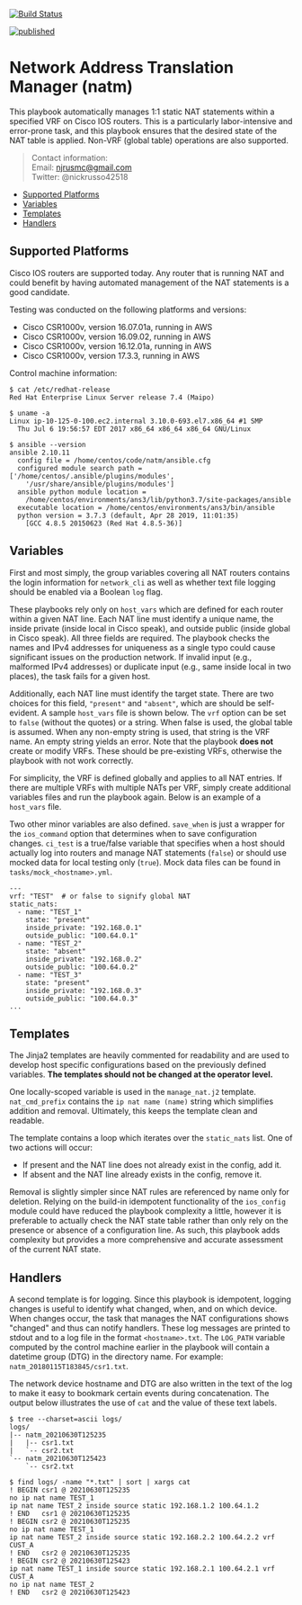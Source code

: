 [![Build Status](
https://travis-ci.com/nickrusso42518/natm.svg?branch=master)](
https://travis-ci.com/nickrusso42518/natm)

[![published](
http://cs.co/codeex-badge)](
https://developer.cisco.com/codeexchange/github/repo/nickrusso42518/natm)

# Network Address Translation Manager (natm)
This playbook automatically manages 1:1 static NAT statements
within a specified VRF on Cisco IOS routers. This is a particularly
labor-intensive and error-prone task, and this playbook
ensures that the desired state of the NAT table is applied.
Non-VRF (global table) operations are also supported.

> Contact information:\
> Email:    njrusmc@gmail.com\
> Twitter:  @nickrusso42518

  * [Supported Platforms](#supported-platforms)
  * [Variables](#variables)
  * [Templates](#templates)
  * [Handlers](#handlers)

## Supported Platforms
Cisco IOS routers are supported today. Any router that is running NAT and
could benefit by having automated management of the NAT statements is a good
candidate.

Testing was conducted on the following platforms and versions:
  * Cisco CSR1000v, version 16.07.01a, running in AWS
  * Cisco CSR1000v, version 16.09.02, running in AWS
  * Cisco CSR1000v, version 16.12.01a, running in AWS
  * Cisco CSR1000v, version 17.3.3, running in AWS

Control machine information:
```
$ cat /etc/redhat-release
Red Hat Enterprise Linux Server release 7.4 (Maipo)

$ uname -a
Linux ip-10-125-0-100.ec2.internal 3.10.0-693.el7.x86_64 #1 SMP
  Thu Jul 6 19:56:57 EDT 2017 x86_64 x86_64 x86_64 GNU/Linux

$ ansible --version
ansible 2.10.11
  config file = /home/centos/code/natm/ansible.cfg
  configured module search path = ['/home/centos/.ansible/plugins/modules',
    '/usr/share/ansible/plugins/modules']
  ansible python module location =
    /home/centos/environments/ans3/lib/python3.7/site-packages/ansible
  executable location = /home/centos/environments/ans3/bin/ansible
  python version = 3.7.3 (default, Apr 28 2019, 11:01:35)
    [GCC 4.8.5 20150623 (Red Hat 4.8.5-36)]
```

## Variables
First and most simply, the group variables covering all NAT routers
contains the login information for `network_cli` as well as whether
text file logging should be enabled via a Boolean `log` flag.

These playbooks rely only on `host_vars` which are defined for each router
within a given NAT line. Each NAT line must identify a unique name,
the inside private (inside local in Cisco speak), and outside public
(inside global in Cisco speak). All three fields are required. The
playbook checks the names and IPv4 addresses for uniqueness as a single
typo could cause significant issues on the production network. If invalid
input (e.g., malformed IPv4 addresses) or duplicate input (e.g., same
inside local in two places), the task fails for a given host.

Additionally, each NAT line must identify the target state. There are
two choices for this field, `"present"` and `"absent"`, which are should
be self-evident. A sample `host_vars` file is shown below. The `vrf`
option can be set to `false` (without the quotes) or a string. When
false is used, the global table is assumed. When any non-empty string is
used, that string is the VRF name. An empty string yields an error.
Note that the playbook **does not** create or modify VRFs. These should
be pre-existing VRFs, otherwise the playbook with not work correctly.

For simplicity, the VRF is defined globally and applies to all NAT entries.
If there are multiple VRFs with multiple NATs per VRF, simply create
additional variables files and run the playbook again. Below is an example of
a `host_vars` file.

Two other minor variables are also defined. `save_when` is just a wrapper for
the `ios_command` option that determines when to save configuration changes.
`ci_test` is a true/false variable that specifies when a host should actually
log into routers and manage NAT statements (`false`) or should use mocked
data for local testing only (`true`). Mock data files can be found in
`tasks/mock_<hostname>.yml`.

```
---
vrf: "TEST"  # or false to signify global NAT
static_nats:
  - name: "TEST_1"
    state: "present"
    inside_private: "192.168.0.1"
    outside_public: "100.64.0.1"
  - name: "TEST_2"
    state: "absent"
    inside_private: "192.168.0.2"
    outside_public: "100.64.0.2"
  - name: "TEST_3"
    state: "present"
    inside_private: "192.168.0.3"
    outside_public: "100.64.0.3"
...
```

## Templates
The Jinja2 templates are heavily commented for readability and are used to
develop host specific configurations based on the previously defined variables.
 __The templates should not be changed at the operator level.__

One locally-scoped variable is used in the `manage_nat.j2` template.
`nat_cmd_prefix` contains the `ip nat name (name)` string which simplifies
addition and removal.  Ultimately, this keeps the template clean and readable.

The template contains a loop which iterates over the `static_nats` list. One
of two actions will occur:

  * If present and the NAT line does not already exist in the config, add it.
  * If absent and the NAT line already exists in the config, remove it.

Removal is slightly simpler since NAT rules are referenced by name only
for deletion. Relying on the build-in idempotent functionality of the
`ios_config` module could have reduced the playbook complexity a little,
however it is preferable to actually check the NAT state table rather than
only rely on the presence or absence of a configuration line. As such, this
playbook adds complexity but provides a more comprehensive and accurate
assessment of the current NAT state.

## Handlers
A second template is for logging. Since this playbook is idempotent, logging
changes is useful to identify what changed, when, and on which device. When
changes occur, the task that manages the NAT configurations shows "changed"
and thus can notify handlers. These log messages are printed to stdout
and to a log file in the format `<hostname>.txt`. The `LOG_PATH`
variable computed by the control machine earlier in the playbook
will contain a datetime group (DTG) in the directory name. For example:
`natm_20180115T183845/csr1.txt`.

The network device hostname and DTG are also written in the text of the
log to make it easy to bookmark certain events during concatenation.
The output below illustrates the use of `cat` and the value of
these text labels.

```
$ tree --charset=ascii logs/
logs/
|-- natm_20210630T125235
|   |-- csr1.txt
|   `-- csr2.txt
`-- natm_20210630T125423
    `-- csr2.txt

$ find logs/ -name "*.txt" | sort | xargs cat
! BEGIN csr1 @ 20210630T125235
no ip nat name TEST_1
ip nat name TEST_2 inside source static 192.168.1.2 100.64.1.2
! END   csr1 @ 20210630T125235
! BEGIN csr2 @ 20210630T125235
no ip nat name TEST_1
ip nat name TEST_2 inside source static 192.168.2.2 100.64.2.2 vrf CUST_A
! END   csr2 @ 20210630T125235
! BEGIN csr2 @ 20210630T125423
ip nat name TEST_1 inside source static 192.168.2.1 100.64.2.1 vrf CUST_A
no ip nat name TEST_2
! END   csr2 @ 20210630T125423
```
